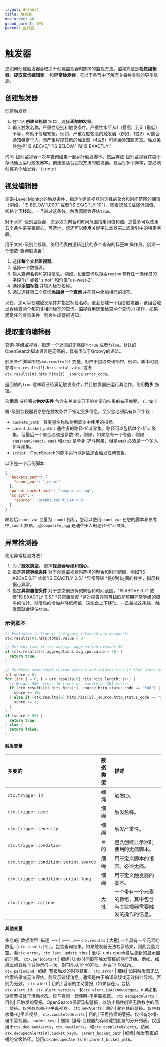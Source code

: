 ```yaml
---
layout: default
title: 触发器
nav_order: 40
grand_parent: 警报
parent: 监视器
---
```


# 触发器

您如何创建触发器会取决于创建监视器时选择的监视方法。监视方法是**视觉编辑器**，**提取查询编辑器**， 和**异常检测器**。在以下各节中了解有关每种类型的更多信息。

## 创建触发器

创建触发器：

1. 在里面**创建监视器** 窗口，选择**添加触发器**。
2. 输入触发名称，严重性级别和触发条件。严重性水平从1（最高）到5（最低）不等，有助于管理警报。例如，严重程度较高的触发器（例如，1或2）可能会通知特定个人，而严重程度较低的触发器（4或5）可能会通知聊天室。触发条件包括"IS ABOVE," "IS BELOW," 和"IS EXACTLY."

询问-级别监视器一次与查询结果一起运行触发脚本，然后存放-级别监视器在每个存储桶上运行触发脚本。创建最适合监视方法的触发器。要运行多个脚本，您必须创建多个触发器。
{:.note}

## 视觉编辑器

查询-Level Monitor的触发条件，指定创建监视器时选择的聚合和时间范围的阈值（例如，"IS BELOW 1,000" 或者"IS EXACTLY 10"）。随着您增加或降低阈值，线路上下移动。一旦越过这条线，触发器就会评估`true`。

对于水桶-级别监视器，您必须为聚合和时间范围指定阈值和值。您最多可以使用五个条件来完善扳机。可选地，您还可以使用关键字过滤器来过滤索引中的特定字段。

用于文档-级别监视器，使用代表由逻辑连接的多个查询的标签`OR` 操作员。创建一个倍数-查询触发器：

1. 选择**每个文档监视器**。
2. 选择一个数据源。
3. 输入查询名称和字段信息。例如，设置查询以搜索`region` 带有任一操作员的字段"is" 或者"is not" 和价值"us-west-2"。
4. 选择**添加标签** 并输入标签名称。
5. 通过选择第二个查询**添加另一个查询** 并在其中添加相同的标签。

现在，您可以创建触发条件并指定标签名称。这会创建一个组合触发器，该组合触发器检查两个都包含相同标签的查询。监视器用逻辑检查两个查询`OR` 操作，如果满足任何查询条件，则会生成警报通知。

## 提取查询编辑器

查询-等级监视器，指定一个返回的无痛脚本`true` 或者`false`。默认的OpenSearch脚本语言是无痛的，具有类似于Groovy的语法。

触发条件脚本围绕`ctx.results[0]` 变量，对应于提取查询响应。例如，脚本可能参考`ctx.results[0].hits.total.value` 或者`ctx.results[0].hits.hits[i]._source.error_code`。

返回值的`true` 意味着已经满足触发条件，并且触发器应运行其动作。使用**跑步** 按钮。

这**信息** 链接旁边**触发条件** 包含有关查询可用的变量和结果的有用摘要。
{: .tip }

桶-级别监视器要求您在触发条件下指定更多信息。至少您必须具有以下字段：

- `buckets_path`：将变量名称映射到脚本中使用的指标。
- `parent_bucket_path`：通往多的路径-铲斗聚集。路径可以包括单个-铲斗聚集，但最后一个聚合必须是多数-桶。例如，如果您有一个管道，例如`agg1>agg2>agg3`，`agg1` 和`agg2` 是单身-铲斗聚集，但是`agg3` 必须是一个多人-铲斗聚集。
- `script`：OpenSearch的脚本运行以评估是否触发任何警报。

以下是一个示例脚本：

```json
{
  "buckets_path": {
    "count_var": "_count"
  },
  "parent_bucket_path": "composite_agg",
  "script": {
    "source": "params.count_var > 5"
  }
}
```

映射后`count_var` 变量为`_count` 指标，您可以使用`count_var` 在您的脚本和参考中`_count` 数据。这`composite_agg` 是通往多人的途径-铲斗聚集。

## 异常检测器

使用异常检测方法：

1. 为了**触发类型**， 选择**探测器等级和信心**。
2. 指定**异常等级条件** 对于创建监视器时选择的聚合和时间范围，例如"IS ABOVE 0.7" 或者"IS EXACTLY 0.5." *异常等级 *是0到1之间的数字，指示数据点异常。
3. 指定**异常置信条件** 对于您之前选择的聚合和时间范围，"IS ABOVE 0.7" 或者"IS EXACTLY 0.5." *异常置信度 *是对报告异常等级匹配预期异常等级的概率的估计。随着您的增加并降低阈值，该线会上下移动。一旦越过这条线，触发器就会评估`true`。

### 示例脚本


```groovy
// Evaluates to true if the query returned any documents
ctx.results[0].hits.total.value > 0
```

```groovy
// Returns true if the avg_cpu aggregation exceeds 90
if (ctx.results[0].aggregations.avg_cpu.value > 90) {
  return true;
}
```

```groovy
// Performs some crude custom scoring and returns true if that score exceeds a certain value
int score = 0;
for (int i = 0; i < ctx.results[0].hits.hits.length; i++) {
  // Weighs 500 errors 10 times as heavily as 503 errors
  if (ctx.results[0].hits.hits[i]._source.http_status_code == "500") {
    score += 10;
  } else if (ctx.results[0].hits.hits[i]._source.http_status_code == "503") {
    score += 1;
  }
}
if (score > 99) {
  return true;
} else {
  return false;
}
```

#### 触发变量

多变的| 数据类型| 描述
:--- | :--- | :---
`ctx.trigger.id` | 细绳| 触发ID。
`ctx.trigger.name` | 细绳| 触发名称。
`ctx.trigger.severity` | 细绳| 触发严重性。
`ctx.trigger.condition`| 目的| 包含创建显示器时使用的无痛脚本。
`ctx.trigger.condition.script.source` | 细绳| 用于定义脚本的语言。必须无痛。
`ctx.trigger.condition.script.lang` | 细绳| 用于定义触发器的脚本。
`ctx.trigger.actions`| 大批| 一个带有一个元素的数组，其中包含有关监视器需要触发的操作的信息。

#### 其他变量

多变的| 数据类型| 描述
:--- | :--- : :---
`ctx.results` | 大批| 一个具有一个元素的数组（`ctx.results[0]`）。包含查询结果。如果触发器无法检索结果，则此变量为空。看`ctx.error`。
`ctx.last_update_time` | 毫秒| unix epoch最后更新的显示器的时间。
`ctx.periodStart` | 细绳| Unix时间戳在触发警报的期间开始。例如，如果监视器每10分钟运行一次，则可能从10:40开始，并在10:50结束。
`ctx.periodEnd` | 细绳| 警报触发的时期结束。
`ctx.error` | 细绳| 如果触发器无法检索结果或无法评估，则显示错误消息，通常是由于编译错误或无效指针异常。否则为无效。
`ctx.alert` | 目的| 当前的主动警报（如果存在）。包括`ctx.alert.id`，`ctx.alert.version`， 和`ctx.alert.isAcknowledged`。null如果没有警报处于活动状态。仅与查询一起使用-电平监视器。
`ctx.dedupedAlerts` | 目的| 已触发的警报。OpenSearch保留现有警报，以防止插件创建无数数字的同一警报。仅带有水桶-电平监视器。
`ctx.newAlerts` | 目的| 新创建的警报。仅带有水桶-电平监视器。
`ctx.completedAlerts` | 目的| 不再持续的警报。仅带有水桶-电平监视器。
`bucket_keys` | 细绳| 逗号-监视器的存储键钥匙值的分开列表。仅适用于`ctx.dedupedAlerts`，`ctx.newAlerts`， 和`ctx.completedAlerts`。访问`ctx.dedupedAlerts[0].bucket_keys`。
`parent_bucket_path` | 细绳| 触发警报的桶的父级路径。访问`ctx.dedupedAlerts[0].parent_bucket_path`。

